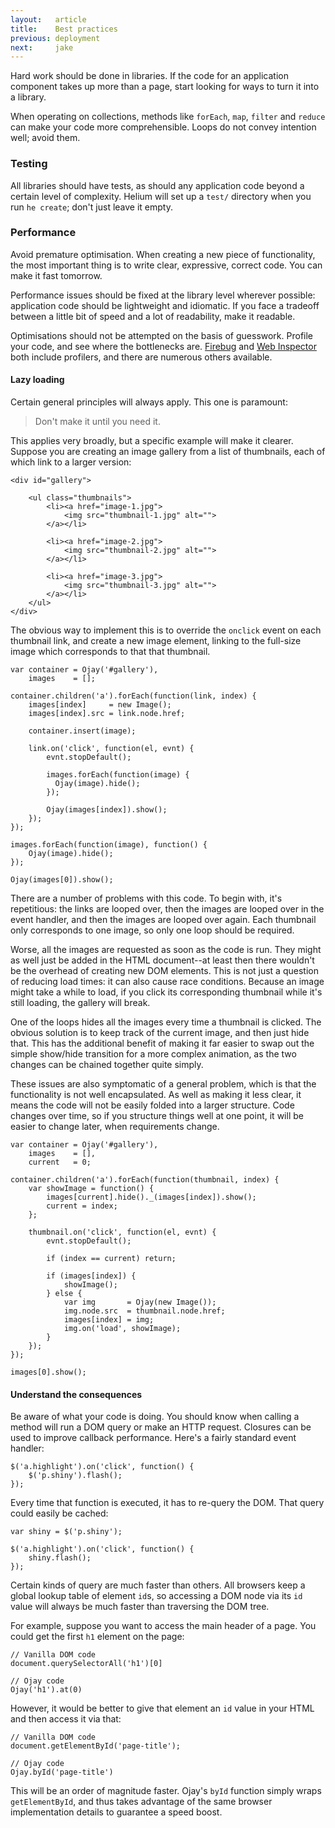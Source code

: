 ```yaml
---
layout:   article
title:    Best practices
previous: deployment
next:     jake
---
```



Hard work should be done in libraries. If the code for an application component
takes up more than a page, start looking for ways to turn it into a library.

When operating on collections, methods like `forEach`, `map`, `filter` and
`reduce` can make your code more comprehensible. Loops do not convey intention
well; avoid them.


### Testing

All libraries should have tests, as should any application code beyond a
certain level of complexity. Helium will set up a `test/` directory when you
run `he create`; don't just leave it empty.


### Performance

Avoid premature optimisation. When creating a new piece of functionality, the
most important thing is to write clear, expressive, correct code. You can make
it fast tomorrow.

Performance issues should be fixed at the library level wherever possible:
application code should be lightweight and idiomatic. If you face a tradeoff
between a little bit of speed and a lot of readability, make it readable.

Optimisations should not be attempted on the basis of guesswork. Profile your
code, and see where the bottlenecks are. [Firebug][firebug] and
[Web Inspector][webinsp] both include profilers, and there are numerous others
available.

  [firebug]: http://getfirebug.com/
  [webinsp]: http://trac.webkit.org/wiki/Web%20Inspector


#### Lazy loading

Certain general principles will always apply. This one is paramount:

> Don't make it until you need it.

This applies very broadly, but a specific example will make it clearer. Suppose
you are creating an image gallery from a list of thumbnails, each of which link
to a larger version:

    <div id="gallery">
        
        <ul class="thumbnails">
            <li><a href="image-1.jpg">
                <img src="thumbnail-1.jpg" alt="">
            </a></li>
            
            <li><a href="image-2.jpg">
                <img src="thumbnail-2.jpg" alt="">
            </a></li>
            
            <li><a href="image-3.jpg">
                <img src="thumbnail-3.jpg" alt="">
            </a></li>
        </ul>
    </div>

The obvious way to implement this is to override the `onclick` event on each
thumbnail link, and create a new image element, linking to the full-size image
which corresponds to that that thumbnail.
    
    var container = Ojay('#gallery'),
        images    = [];
    
    container.children('a').forEach(function(link, index) {
        images[index]     = new Image();
        images[index].src = link.node.href;
        
        container.insert(image);
        
        link.on('click', function(el, evnt) {
            evnt.stopDefault();
            
            images.forEach(function(image) {
              Ojay(image).hide();
            });
            
            Ojay(images[index]).show();
        });
    });
    
    images.forEach(function(image), function() {
        Ojay(image).hide();
    });
    
    Ojay(images[0]).show();

There are a number of problems with this code. To begin with, it's repetitious:
the links are looped over, then the images are looped over in the event
handler, and then the images are looped over again. Each thumbnail only
corresponds to one image, so only one loop should be required.

Worse, all the images are requested as soon as the code is run. They might as
well just be added in the HTML document--at least then there wouldn't be the
overhead of creating new DOM elements. This is not just a question of reducing
load times: it can also cause race conditions. Because an image might take a
while to load, if you click its corresponding thumbnail while it's still
loading, the gallery will break.

One of the loops hides all the images every time a thumbnail is clicked. The
obvious solution is to keep track of the current image, and then just hide
that. This has the additional benefit of making it far easier to swap out the
simple show/hide transition for a more complex animation, as the two changes
can be chained together quite simply.

These issues are also symptomatic of a general problem, which is that the
functionality is not well encapsulated. As well as making it less clear, it
means the code will not be easily folded into a larger structure. Code changes
over time, so if you structure things well at one point, it will be easier to
change later, when requirements change.

    var container = Ojay('#gallery'),
        images    = [],
        current   = 0;
    
    container.children('a').forEach(function(thumbnail, index) {
        var showImage = function() {
            images[current].hide()._(images[index]).show();
            current = index;
        };
        
        thumbnail.on('click', function(el, evnt) {
            evnt.stopDefault();
            
            if (index == current) return;
            
            if (images[index]) {
                showImage();
            } else {
                var img       = Ojay(new Image());
                img.node.src  = thumbnail.node.href;
                images[index] = img;
                img.on('load', showImage);
            }
        });
    });
    
    images[0].show();


#### Understand the consequences

Be aware of what your code is doing. You should know when calling a method will
run a DOM query or make an HTTP request. Closures can be used to improve
callback performance. Here's a fairly standard event handler:

    $('a.highlight').on('click', function() {
        $('p.shiny').flash();
    });

Every time that function is executed, it has to re-query the DOM. That query
could easily be cached:

    var shiny = $('p.shiny');

    $('a.highlight').on('click', function() {
        shiny.flash();
    });

Certain kinds of query are much faster than others. All browsers keep a global
lookup table of element `id`s, so accessing a DOM node via its `id` value will
always be much faster than traversing the DOM tree.

For example, suppose you want to access the main header of a page. You could
get the first `h1` element on the page:

    // Vanilla DOM code
    document.querySelectorAll('h1')[0]
    
    // Ojay code
    Ojay('h1').at(0)

However, it would be better to give that element an `id` value in your HTML and
then access it via that:

    // Vanilla DOM code
    document.getElementById('page-title');
    
    // Ojay code
    Ojay.byId('page-title')

This will be an order of magnitude faster. Ojay's `byId` function simply wraps
`getElementById`, and thus takes advantage of the same browser implementation
details to guarantee a speed boost.
